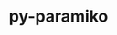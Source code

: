 ---
title: "py-paramiko"
layout: cache
categories: [package, develop]
meta: {"compilers": ["gcc@=11.4.0", "gcc@=9.4.0", "oneapi@=2024.2.1"], "num_specs": 28, "num_specs_by_stack": {"e4s": 8, "e4s-neoverse-v2": 8, "e4s-neoverse_v1": 3, "e4s-oneapi": 8, "e4s-power": 1, "root": 28}, "oss": ["ubuntu20.04", "ubuntu22.04"], "platforms": ["linux"], "stacks": ["e4s", "e4s-neoverse-v2", "e4s-neoverse_v1", "e4s-oneapi", "e4s-power", "root"], "targets": ["neoverse_v1", "neoverse_v2", "ppc64le", "x86_64_v3"], "versions": ["3.4.0", "3.5.0"]}
spec_details: [{"compiler": "gcc@=11.4.0", "hash": "37cqe2dlfcy6igq46ruvpmxw4dhiwrwk", "os": "ubuntu22.04", "platform": "linux", "size": "-", "stacks": ["e4s", "root"], "target": "x86_64_v3", "variants": ["build_system=python_pip", "~invoke"], "versions": ["3.5.0"]}, {"compiler": "gcc@=11.4.0", "hash": "65eji6qntxhs744tr5cajbnkh2hn4gtb", "os": "ubuntu22.04", "platform": "linux", "size": "-", "stacks": ["e4s-neoverse-v2", "root"], "target": "neoverse_v2", "variants": ["build_system=python_pip", "~invoke"], "versions": ["3.5.0"]}, {"compiler": "gcc@=11.4.0", "hash": "6eb4z535wyjph6nsj6csy74ei7rutsmu", "os": "ubuntu22.04", "platform": "linux", "size": "-", "stacks": ["e4s-neoverse_v1", "root"], "target": "neoverse_v1", "variants": ["build_system=python_pip", "~invoke"], "versions": ["3.4.0"]}, {"compiler": "gcc@=11.4.0", "hash": "6k4cxcwj4xt7gme4leyrlf3wpfipaety", "os": "ubuntu22.04", "platform": "linux", "size": "-", "stacks": ["e4s", "root"], "target": "x86_64_v3", "variants": ["build_system=python_pip", "~invoke"], "versions": ["3.5.0"]}, {"compiler": "gcc@=11.4.0", "hash": "acgtptuzzgbvnghgztlhuxqo443us7rn", "os": "ubuntu22.04", "platform": "linux", "size": "-", "stacks": ["e4s", "root"], "target": "x86_64_v3", "variants": ["build_system=python_pip", "~invoke"], "versions": ["3.5.0"]}, {"compiler": "oneapi@=2024.2.1", "hash": "ay6nzqvcbwt6xndhgqmyiw3alhmo565y", "os": "ubuntu22.04", "platform": "linux", "size": "-", "stacks": ["e4s-oneapi", "root"], "target": "x86_64_v3", "variants": ["build_system=python_pip", "~invoke"], "versions": ["3.5.0"]}, {"compiler": "oneapi@=2024.2.1", "hash": "cqoib74ua756744ns6bh2xfus62oapmf", "os": "ubuntu22.04", "platform": "linux", "size": "-", "stacks": ["e4s-oneapi", "root"], "target": "x86_64_v3", "variants": ["build_system=python_pip", "~invoke"], "versions": ["3.5.0"]}, {"compiler": "oneapi@=2024.2.1", "hash": "f5gwpvqx4qfbe6gxvliwgxn2in4fb5n6", "os": "ubuntu22.04", "platform": "linux", "size": "-", "stacks": ["e4s-oneapi", "root"], "target": "x86_64_v3", "variants": ["build_system=python_pip", "~invoke"], "versions": ["3.5.0"]}, {"compiler": "gcc@=11.4.0", "hash": "ftp7dzbrxtvaoizewjq4oi67xswsgpld", "os": "ubuntu22.04", "platform": "linux", "size": "-", "stacks": ["e4s-neoverse_v1", "root"], "target": "neoverse_v1", "variants": ["build_system=python_pip", "~invoke"], "versions": ["3.4.0"]}, {"compiler": "gcc@=11.4.0", "hash": "fwpfzwmamtnmzxr5okxwcq433vv5fb7q", "os": "ubuntu22.04", "platform": "linux", "size": "-", "stacks": ["e4s", "root"], "target": "x86_64_v3", "variants": ["build_system=python_pip", "~invoke"], "versions": ["3.5.0"]}, {"compiler": "gcc@=11.4.0", "hash": "hcd7crypg42kiehwisdm5qurqg4jmg4m", "os": "ubuntu22.04", "platform": "linux", "size": "-", "stacks": ["e4s", "root"], "target": "x86_64_v3", "variants": ["build_system=python_pip", "~invoke"], "versions": ["3.5.0"]}, {"compiler": "gcc@=11.4.0", "hash": "iasnrl5ncuj3buwprgpgbvibuatvgulo", "os": "ubuntu22.04", "platform": "linux", "size": "-", "stacks": ["e4s-neoverse_v1", "root"], "target": "neoverse_v1", "variants": ["build_system=python_pip", "~invoke"], "versions": ["3.4.0"]}, {"compiler": "gcc@=9.4.0", "hash": "ilt5vq7hf5jydo4maudlbvxucsr24d6b", "os": "ubuntu20.04", "platform": "linux", "size": "-", "stacks": ["e4s-power", "root"], "target": "ppc64le", "variants": ["build_system=python_pip", "~invoke"], "versions": ["3.5.0"]}, {"compiler": "gcc@=11.4.0", "hash": "ivi7iwtxvtw2b3b2zlgx4b6hplm2s6ie", "os": "ubuntu22.04", "platform": "linux", "size": "-", "stacks": ["e4s-neoverse-v2", "root"], "target": "neoverse_v2", "variants": ["build_system=python_pip", "~invoke"], "versions": ["3.5.0"]}, {"compiler": "oneapi@=2024.2.1", "hash": "k45jfzu3zsbymi4ze6bp34ytpqmzdrsz", "os": "ubuntu22.04", "platform": "linux", "size": "-", "stacks": ["e4s-oneapi", "root"], "target": "x86_64_v3", "variants": ["build_system=python_pip", "~invoke"], "versions": ["3.5.0"]}, {"compiler": "gcc@=11.4.0", "hash": "ltjryj7oufm5ydhfrvq4rkybfcofuush", "os": "ubuntu22.04", "platform": "linux", "size": "-", "stacks": ["e4s-neoverse-v2", "root"], "target": "neoverse_v2", "variants": ["build_system=python_pip", "~invoke"], "versions": ["3.5.0"]}, {"compiler": "gcc@=11.4.0", "hash": "nu4mdgktkfx6vbyqrua7gv7nniabhcdt", "os": "ubuntu22.04", "platform": "linux", "size": "-", "stacks": ["e4s-neoverse-v2", "root"], "target": "neoverse_v2", "variants": ["build_system=python_pip", "~invoke"], "versions": ["3.5.0"]}, {"compiler": "gcc@=11.4.0", "hash": "ohhsvavbd5m7mi5sgtosuwdjzcvihhyy", "os": "ubuntu22.04", "platform": "linux", "size": "-", "stacks": ["e4s", "root"], "target": "x86_64_v3", "variants": ["build_system=python_pip", "~invoke"], "versions": ["3.5.0"]}, {"compiler": "gcc@=11.4.0", "hash": "p4wkzx3gj464sklsbmkk3ri3bczdyh3y", "os": "ubuntu22.04", "platform": "linux", "size": "-", "stacks": ["e4s-neoverse-v2", "root"], "target": "neoverse_v2", "variants": ["build_system=python_pip", "~invoke"], "versions": ["3.5.0"]}, {"compiler": "gcc@=11.4.0", "hash": "pvyumqt3ga4lab7kvkhayuzuzsnpmlc2", "os": "ubuntu22.04", "platform": "linux", "size": "-", "stacks": ["e4s-neoverse-v2", "root"], "target": "neoverse_v2", "variants": ["build_system=python_pip", "~invoke"], "versions": ["3.5.0"]}, {"compiler": "oneapi@=2024.2.1", "hash": "r4lk323wrvl3ctqegdvbrngkopajo6gu", "os": "ubuntu22.04", "platform": "linux", "size": "-", "stacks": ["e4s-oneapi", "root"], "target": "x86_64_v3", "variants": ["build_system=python_pip", "~invoke"], "versions": ["3.5.0"]}, {"compiler": "oneapi@=2024.2.1", "hash": "rriblu44c6fnj7asaibve6n4b7wtv53z", "os": "ubuntu22.04", "platform": "linux", "size": "-", "stacks": ["e4s-oneapi", "root"], "target": "x86_64_v3", "variants": ["build_system=python_pip", "~invoke"], "versions": ["3.5.0"]}, {"compiler": "gcc@=11.4.0", "hash": "sogxcdyagyzp7hfxxpks7av6odlooq3s", "os": "ubuntu22.04", "platform": "linux", "size": "-", "stacks": ["e4s-neoverse-v2", "root"], "target": "neoverse_v2", "variants": ["build_system=python_pip", "~invoke"], "versions": ["3.5.0"]}, {"compiler": "gcc@=11.4.0", "hash": "ufpiki3wqem5znkym7utknx77cysswqt", "os": "ubuntu22.04", "platform": "linux", "size": "-", "stacks": ["e4s-neoverse-v2", "root"], "target": "neoverse_v2", "variants": ["build_system=python_pip", "~invoke"], "versions": ["3.5.0"]}, {"compiler": "oneapi@=2024.2.1", "hash": "xy2ues7y2lsle4gz4qrxv6uohbmarisd", "os": "ubuntu22.04", "platform": "linux", "size": "-", "stacks": ["e4s-oneapi", "root"], "target": "x86_64_v3", "variants": ["build_system=python_pip", "~invoke"], "versions": ["3.5.0"]}, {"compiler": "oneapi@=2024.2.1", "hash": "y34lg2q26h2gtjkqgvlcimjjwxyfsecu", "os": "ubuntu22.04", "platform": "linux", "size": "-", "stacks": ["e4s-oneapi", "root"], "target": "x86_64_v3", "variants": ["build_system=python_pip", "~invoke"], "versions": ["3.5.0"]}, {"compiler": "gcc@=11.4.0", "hash": "ylssy77xjhkkopyp2jfonzaslxx2cvvf", "os": "ubuntu22.04", "platform": "linux", "size": "-", "stacks": ["e4s", "root"], "target": "x86_64_v3", "variants": ["build_system=python_pip", "~invoke"], "versions": ["3.5.0"]}, {"compiler": "gcc@=11.4.0", "hash": "zhomn6xh3osbpbxhstzzyohonot6zcez", "os": "ubuntu22.04", "platform": "linux", "size": "-", "stacks": ["e4s", "root"], "target": "x86_64_v3", "variants": ["build_system=python_pip", "~invoke"], "versions": ["3.5.0"]}]
---